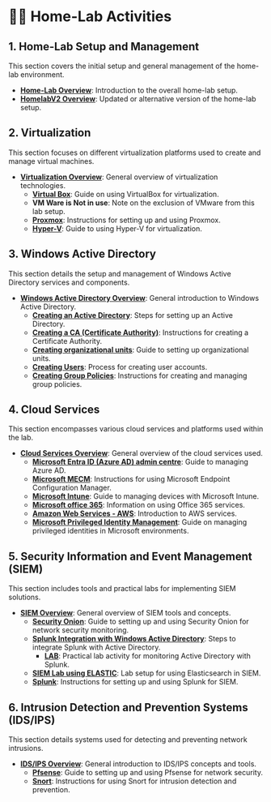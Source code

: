 # 👨‍💻 Home-Lab Activities

## 1. Home-Lab Setup and Management
This section covers the initial setup and general management of the home-lab environment.

- **[Home-Lab Overview](https://github.com/rajeevlraman/Homelab/blob/main/README.md)**: Introduction to the overall home-lab setup.
- **[HomelabV2 Overview](https://github.com/rajeevlraman/HomelabV2/blob/main/README.md)**: Updated or alternative version of the home-lab setup.

## 2. Virtualization
This section focuses on different virtualization platforms used to create and manage virtual machines.

- **[Virtualization Overview](https://github.com/rajeevlraman/Virtualization/blob/main/README.md)**: General overview of virtualization technologies.
  - **[Virtual Box](https://github.com/rajeevlraman/Virtualization/blob/main/assets/VirtualBox.md)**: Guide on using VirtualBox for virtualization.
  - **VM Ware is Not in use**: Note on the exclusion of VMware from this lab setup.
  - **[Proxmox](https://github.com/rajeevlraman/Virtualization/blob/main/assets/Proxmox.md)**: Instructions for setting up and using Proxmox.
  - **[Hyper-V](https://github.com/rajeevlraman/Virtualization/blob/main/assets/Hyper-V.md)**: Guide to using Hyper-V for virtualization.

## 3. Windows Active Directory
This section details the setup and management of Windows Active Directory services and components.

- **[Windows Active Directory Overview](https://github.com/rajeevlraman/ActiveDirectory/blob/main/README.md)**: General introduction to Windows Active Directory.
  - **[Creating an Active Directory](https://github.com/rajeevlraman/ActiveDirectory#AD_create)**: Steps for setting up an Active Directory.
  - **[Creating a CA (Certificate Authority)](https://github.com/rajeevlraman/ActiveDirectory/blob/main/AD_CA.md)**: Instructions for creating a Certificate Authority.
  - **[Creating organizational units](https://github.com/rajeevlraman/ActiveDirectory/blob/main/AD_CA.md#OU)**: Guide to setting up organizational units.
  - **[Creating Users](https://github.com/rajeevlraman/ActiveDirectory/blob/main/AD_CA.md#OU_user)**: Process for creating user accounts.
  - **[Creating Group Policies](https://github.com/rajeevlraman/ActiveDirectory/blob/main/assets/Group_policy.md)**: Instructions for creating and managing group policies.

## 4. Cloud Services
This section encompasses various cloud services and platforms used within the lab.

- **[Cloud Services Overview](https://github.com/rajeevlraman/CloudServices/blob/main/README.md)**: General overview of the cloud services used.
  - **[Microsoft Entra ID (Azure AD) admin centre](https://github.com/rajeevlraman/CloudServices/blob/main/Microsoft/assets/Entra_ID.md)**: Guide to managing Azure AD.
  - **[Microsoft MECM](https://github.com/rajeevlraman/CloudServices/blob/main/Microsoft/assets/MECM.md)**: Instructions for using Microsoft Endpoint Configuration Manager.
  - **[Microsoft Intune](https://github.com/rajeevlraman/CloudServices/blob/main/Microsoft/assets/Intune.md)**: Guide to managing devices with Microsoft Intune.
  - **[Microsoft office 365](https://camo.githubusercontent.com/cf337c4e3707c542562f62b6cf7a2a2353fd85b7d65d0354c4a781703cda26ad/68747470733a2f2f692e696d6775722e636f6d2f486443336758722e706e67)**: Information on using Office 365 services.
  - **[Amazon Web Services - AWS](https://camo.githubusercontent.com/70b05c458caaf0d1df28c59712f8631b68e005d8a00ce7442f36fc3537b08952/68747470733a2f2f692e696d6775722e636f6d2f61684c4a45724d2e706e67)**: Introduction to AWS services.
  - **[Microsoft Privileged Identity Management](https://github.com/rajeevlraman/Microsoft_Enterprise_mobility_and_security/blob/main/README.md)**: Guide on managing privileged identities in Microsoft environments.

## 5. Security Information and Event Management (SIEM)
This section includes tools and practical labs for implementing SIEM solutions.

- **[SIEM Overview](https://github.com/rajeevlraman/SIEM/blob/main/README.md)**: General overview of SIEM tools and concepts.
  - **[Security Onion](https://github.com/rajeevlraman/SIEM/blob/main/assets/Securityonion.md)**: Guide to setting up and using Security Onion for network security monitoring.
  - **[Splunk Integration with Windows Active Directory](https://github.com/rajeevlraman/SIEM/blob/main/assets/AD_Splunk_integration.md)**: Steps to integrate Splunk with Active Directory.
    - **[LAB](https://github.com/rajeevlraman/SIEM/blob/main/assets/Active_directory_Splunk_monitoring.md)**: Practical lab activity for monitoring Active Directory with Splunk.
  - **[SIEM Lab using ELASTIC](https://github.com/rajeevlraman/Elastic-SIEM)**: Lab setup for using Elasticsearch in SIEM.
  - **[Splunk](https://github.com/rajeevlraman/SIEM/blob/main/assets/SplunkEnterprise.md)**: Instructions for setting up and using Splunk for SIEM.

## 6. Intrusion Detection and Prevention Systems (IDS/IPS)
This section details systems used for detecting and preventing network intrusions.

- **[IDS/IPS Overview](https://github.com/rajeevlraman/IDS-IPS)**: General introduction to IDS/IPS concepts and tools.
  - **[Pfsense](https://camo.githubusercontent.com/c33845ad2fd578c6f7c646972fcfb06674a0311558d867b1929919259bfac2ef/68747470733a2f2f692e696d6775722e636f6d2f334f36586e39312e706e67)**: Guide to setting up and using Pfsense for network security.
  - **[Snort](https://camo.githubusercontent.com/2dcf8d87b8eccc33adb286621983cc1fa155f30838ab8600a6463c56bc935904/68747470733a2f2f692e696d6775722e636f6d2f455946543351392e706e67)**: Instructions for using Snort for intrusion detection and prevention.
